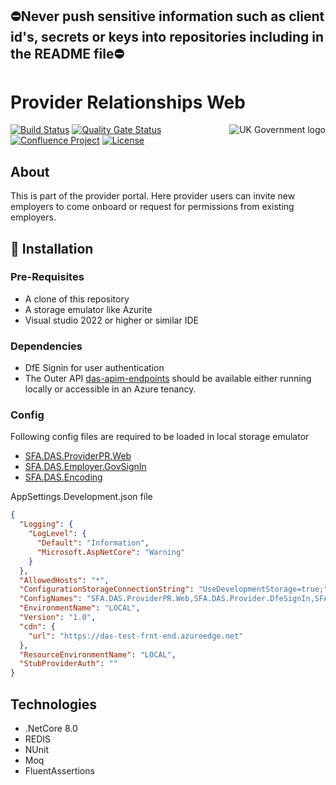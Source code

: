 ## ⛔Never push sensitive information such as client id's, secrets or keys into repositories including in the README file⛔

# Provider Relationships Web

<img src="https://avatars.githubusercontent.com/u/9841374?s=200&v=4" align="right" alt="UK Government logo">

[![Build Status](https://sfa-gov-uk.visualstudio.com/Digital%20Apprenticeship%20Service/_apis/build/status%2Fdas-provider-pr-web?repoName=SkillsFundingAgency%2Fdas-provider-pr-web&branchName=main)](https://sfa-gov-uk.visualstudio.com/Digital%20Apprenticeship%20Service/_build/latest?definitionId=3749&repoName=SkillsFundingAgency%2Fdas-provider-pr-web&branchName=main)
[![Quality Gate Status](https://sonarcloud.io/api/project_badges/measure?project=SkillsFundingAgency_das-provider-pr-web&metric=alert_status)](https://sonarcloud.io/summary/new_code?id=SkillsFundingAgency_das-provider-pr-web)
[![Confluence Project](https://img.shields.io/badge/Confluence-Project-blue)](https://skillsfundingagency.atlassian.net/wiki/spaces/NDL/pages/4368171030/Solution+Architecture+-+PR#Initial-view-of-solution-architecture-for--EP%2FPP)
[![License](https://img.shields.io/badge/license-MIT-lightgrey.svg?longCache=true&style=flat-square)](https://en.wikipedia.org/wiki/MIT_License)

## About

This is part of the provider portal. Here provider users can invite new employers to come onboard or request for permissions from existing employers. 

## 🚀 Installation

### Pre-Requisites

* A clone of this repository
* A storage emulator like Azurite
* Visual studio 2022 or higher or similar IDE 

### Dependencies

* DfE Signin for user authentication
* The Outer API [das-apim-endpoints](https://github.com/SkillsFundingAgency/das-apim-endpoints/tree/master/src/ProviderPR) should be available either running locally or accessible in an Azure tenancy.


### Config

Following config files are required to be loaded in local storage emulator
* [SFA.DAS.ProviderPR.Web](https://github.com/SkillsFundingAgency/das-employer-config/blob/master/das-provider-pr-web/SFA.DAS.ProviderPR.Web.json)
* [SFA.DAS.Employer.GovSignIn](https://github.com/SkillsFundingAgency/das-employer-config/blob/master/das-shared-config/SFA.DAS.Provider.DfeSignIn.json)
* [SFA.DAS.Encoding](https://github.com/SkillsFundingAgency/das-employer-config/blob/master/das-shared-config/SFA.DAS.Encoding.json)

AppSettings.Development.json file
```json
{
  "Logging": {
    "LogLevel": {
      "Default": "Information",
      "Microsoft.AspNetCore": "Warning"
    }
  },
  "AllowedHosts": "*",
  "ConfigurationStorageConnectionString": "UseDevelopmentStorage=true;",
  "ConfigNames": "SFA.DAS.ProviderPR.Web,SFA.DAS.Provider.DfeSignIn,SFA.DAS.Encoding",
  "EnvironmentName": "LOCAL",
  "Version": "1.0",
  "cdn": {
    "url": "https://das-test-frnt-end.azureedge.net"
  },
  "ResourceEnvironmentName": "LOCAL",
  "StubProviderAuth": ""
}  
```

## Technologies

* .NetCore 8.0
* REDIS
* NUnit
* Moq
* FluentAssertions
